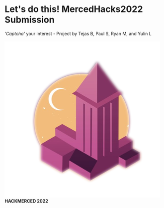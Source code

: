 # Let's do this! MercedHacks2022 Submission
*'Captcha'* your interest - Project by Tejas B, Paul S, Ryan M, and Yulin L
⠀⠀⠀⠀⠀⠀⠀⠀⠀⠀⠀⠀⠀⠀⠀⠀⠀⠀⠀⠀⠀⠀⠀⠀⠀⠀⠀⠀⠀⠀
![HackmercedLogo](https://github.com/TejasCreative/MercedHacks2022/blob/main/HackMLogo.png)
**HACKMERCED 2022**
